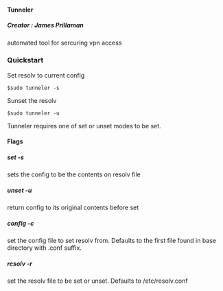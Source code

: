 #### Tunneler
##### Creator : James Prillaman

automated tool for sercuring vpn access

### Quickstart

Set resolv to current config
```
$sudo tunneler -s
```

Sunset the resolv
```
$sudo tunneler -u
```

Tunneler requires one of set or unset modes to be set.


#### Flags

##### set  -s  
sets the config to be the contents on resolv file

##### unset -u
return config to its original contents before set

##### config -c
set the config file to set resolv from. Defaults to the first file found in base directory with .conf suffix.

##### resolv -r
set the resolv file to be set or unset. Defaults to /etc/resolv.conf





